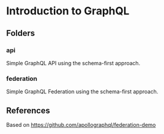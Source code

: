 # Introduction to GraphQL

## Folders

### api
Simple GraphQL API using the schema-first approach.

### federation
Simple GraphQL Federation using the schema-first approach.

## References
Based on https://github.com/apollographql/federation-demo
